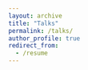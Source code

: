 ```yaml
---
layout: archive
title: "Talks"
permalink: /talks/
author_profile: true
redirect_from:
  - /resume
---
```

